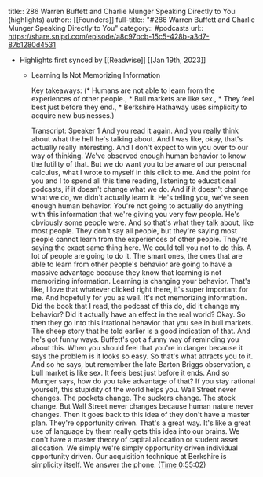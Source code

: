 title:: 286 Warren Buffett and Charlie Munger Speaking Directly to You (highlights)
author:: [[Founders]]
full-title:: "\#286 Warren Buffett and Charlie Munger Speaking Directly to You"
category:: #podcasts
url:: https://share.snipd.com/episode/a8c97bcb-15c5-428b-a3d7-87b1280d4531

- Highlights first synced by [[Readwise]] [[Jan 19th, 2023]]
	- Learning Is Not Memorizing Information
	  
	  Key takeaways:
	  (* Humans are not able to learn from the experiences of other people., * Bull markets are like sex., * They feel best just before they end., * Berkshire Hathaway uses simplicity to acquire new businesses.)
	  
	  Transcript:
	  Speaker 1
	  And you read it again. And you really think about what the hell he's talking about. And I was like, okay, that's actually really interesting. And I don't expect to win you over to our way of thinking. We've observed enough human behavior to know the futility of that. But we do want you to be aware of our personal calculus, what I wrote to myself in this click to me. And the point for you and I to spend all this time reading, listening to educational podcasts, if it doesn't change what we do. And if it doesn't change what we do, we didn't actually learn it. He's telling you, we've seen enough human behavior. You're not going to actually do anything with this information that we're giving you very few people. He's obviously some people were. And so that's what they talk about, like most people. They don't say all people, but they're saying most people cannot learn from the experiences of other people. They're saying the exact same thing here. We could tell you not to do this. A lot of people are going to do it. The smart ones, the ones that are able to learn from other people's behavior are going to have a massive advantage because they know that learning is not memorizing information. Learning is changing your behavior. That's like, I love that whatever clicked right there, it's super important for me. And hopefully for you as well. It's not memorizing information. Did the book that I read, the podcast of this do, did it change my behavior? Did it actually have an effect in the real world? Okay. So then they go into this irrational behavior that you see in bull markets. The sheep story that he told earlier is a good indication of that. And he's got funny ways. Buffett's got a funny way of reminding you about this. When you should feel that you're in danger because it says the problem is it looks so easy. So that's what attracts you to it. And so he says, but remember the late Barton Briggs observation, a bull market is like sex. It feels best just before it ends. And so Munger says, how do you take advantage of that? If you stay rational yourself, this stupidity of the world helps you. Wall Street never changes. The pockets change. The suckers change. The stock change. But Wall Street never changes because human nature never changes. Then it goes back to this idea of they don't have a master plan. They're opportunity driven. That's a great way. It's like a great use of language by them really gets this idea into our brains. We don't have a master theory of capital allocation or student asset allocation. We simply we're simply opportunity driven individual opportunity driven. Our acquisition technique at Berkshire is simplicity itself. We answer the phone. ([Time 0:55:02](https://share.snipd.com/snip/964b8f40-625c-43c9-b908-05612b62da5c))